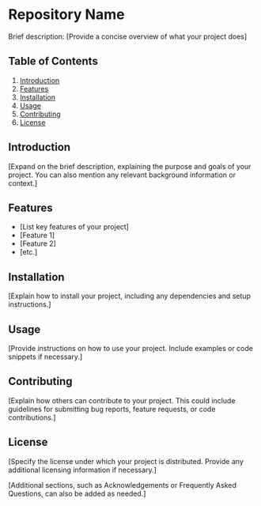 # Repository Name

Brief description: [Provide a concise overview of what your project does]

## Table of Contents
1. [Introduction](#introduction)
2. [Features](#features)
3. [Installation](#installation)
4. [Usage](#usage)
5. [Contributing](#contributing)
6. [License](#license)

## Introduction
[Expand on the brief description, explaining the purpose and goals of your project. You can also mention any relevant background information or context.]

## Features
- [List key features of your project]
- [Feature 1]
- [Feature 2]
- [etc.]

## Installation
[Explain how to install your project, including any dependencies and setup instructions.]

## Usage
[Provide instructions on how to use your project. Include examples or code snippets if necessary.]

## Contributing
[Explain how others can contribute to your project. This could include guidelines for submitting bug reports, feature requests, or code contributions.]

## License
[Specify the license under which your project is distributed. Provide any additional licensing information if necessary.]

[Additional sections, such as Acknowledgements or Frequently Asked Questions, can also be added as needed.]

